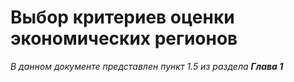 # Выбор критериев оценки экономических регионов

_В данном документе представлен пункт 1.5 из раздела **Глава 1**_
